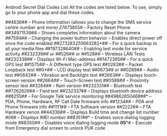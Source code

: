 Android Secret Dial Codes List
All the codes are listed below. To use, simply go to your phone app and dial these codes.

*#*#4636#*#* – Phone Information (allows you to change the SMS service centre number and more)
*2767*3855# – Factory Reset Phone
*#*#34971539#*#* – Shows completes information about the camera
*#*#7594#*#* – Changing the power button behavior – Enables direct power off
once the code enabled
*#*#273283*255*663282*#*#* – For a quick backup to all your media files
*#*#197328640#*#* – Enabling test mode for service activity
*#*#232339#*#* or *#*#526#*#* or *#*#528#*#* – Wireless LAN Tests
*#*#232338#*#* – Displays Wi-Fi Mac-address
*#*#1472365#*#* – For a quick GPS test
*#*#1575#*#* – A Different type GPS test
*#*#0283#*#* – Packet Loopback test
*#*#0*#*#* – LCD display test
*#*#0673#*#* or *#*#0289#*#* – Audio test
*#*#0842#*#* – Vibration and Backlight test
*#*#2663#*#* – Displays touch-screen version
*#*#2664#*#* – Touch-Screen test
*#*#0588#*#* – Proximity sensor test
*#*#3264#*#* – Ram version
*#*#232331#*#* – Bluetooth test
*#*#7262626#*#* – Field test
*#*#232337#*#* – Displays bluetooth device address
*#*#8255#*#* – For Google Talk service monitoring
*#*#4986*2650468#*#* – PDA, Phone, Hardware, RF Call Date firmware info
*#*#1234#*#* – PDA and Phone firmware info
*#*#1111#*#* – FTA Software version
*#*#2222#*#* – FTA Hardware verion
*#*#44336#*#* – Displays Build time and change list number
*#06# – Displays IMEI number
*#*#8351#*#* – Enables voice dialing logging mode
*#*#8350#*#* – Disables voice dialing logging mode
**05***# – Execute from Emergency dial screen to unlock PUK code
